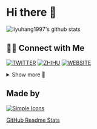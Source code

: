 # Hi there 👋

<!--
**liyuhang1997/liyuhang1997** is a ✨ _special_ ✨ repository because its `README.md` (this file) appears on your GitHub profile.

Here are some ideas to get you started:

- 🔭 I’m currently working on ...
- 🌱 I’m currently learning ...
- 👯 I’m looking to collaborate on ...
- 🤔 I’m looking for help with ...
- 💬 Ask me about ...
- 📫 How to reach me: ...
- 😄 Pronouns: ...
- ⚡ Fun fact: ...
-->

![liyuhang1997's github stats](https://github-readme-stats.vercel.app/api?username=liyuhang1997&title_color=fff&text_color=fff&icon_color=fff&bg_color=30,0ff1ce,904e95&hide_border=true&locale=en&show_icons=true)

<!--

![liyuhang1997's github stats](https://github-readme-stats.vercel.app/api?username=liyuhang1997&theme=dark&show_icons=true)

![liyuhang1997's github stats](https://github-readme-stats.vercel.app/api?username=liyuhang1997&theme=vue&show_icons=true)

![liyuhang1997's github stats](https://github-readme-stats.vercel.app/api?username=liyuhang1997&theme=graywhite&show_icons=true)

![liyuhang1997's github stats](https://github-readme-stats.vercel.app/api?username=liyuhang1997&theme=flag-india&show_icons=true)

-->

## 🤝🏻 Connect with Me

[![TWITTER](https://img.shields.io/badge/Twitter-black?style=for-the-badge&logo=twitter)](https://twitter.com/evanleedev) [![ZHIHU](https://img.shields.io/badge/ZHIHU-black?style=for-the-badge&logo=zhihu)](https://www.zhihu.com/people/rainhang) [![WEBSITE](https://img.shields.io/badge/Website%28Coming%20soon%29-black?style=for-the-badge&logo=vercel)](https://evanlee.dev)

<details>
  <summary>Show more 🔘</summary>

## Current use hardware

Laptop: [![XIAOMI](https://img.shields.io/badge/RedmiBook%20Pro%2015-black?style=for-the-badge&logo=xiaomi)](https://www.mi.com/redmibook/pro15) with [![AMD](https://img.shields.io/badge/AMD%20Ryzen™%205%205600H-black?style=for-the-badge&logo=amd)](https://www.amd.com/en/products/apu/amd-ryzen-5-5600h) on [![Windows 11](https://img.shields.io/badge/Windows%2011-black?style=for-the-badge&logo=windows)](https://www.microsoft.com/en-us/windows/)

Phone: [![XIAOMI](https://img.shields.io/badge/Redmi%20K40-black?style=for-the-badge&logo=xiaomi)](https://www.mi.com/redmik40) with [![Qualcomm](https://img.shields.io/badge/Qualcomm%20Snapdragon%205%20870-black?style=for-the-badge&logo=amd)](https://www.qualcomm.com/products/application/smartphones/snapdragon-8-series-mobile-platforms/snapdragon-870-5g-mobile-platform)

Mouse: [![Razer](https://img.shields.io/badge/Razer%20Viper%20Mini%20%28One%20Piece%20Limited%20Edition%29-black?style=for-the-badge&logo=razer)](https://www.razersanrio.com/collections/razer-x-one-piece) and [![Logitech](https://img.shields.io/badge/Logitech%20G502%20RGB-black?style=for-the-badge&logo=logitech)](https://www.amazon.in/Logitech-Proteus-Spectrum-Tunable-Gaming/dp/B019OB663A)

## Current use software

[![Chrome](https://img.shields.io/badge/Chrome%20100.0-black?style=for-the-badge&logo=googlechrome)](https://www.google.com/chrome/) with [![uBlock Origin](https://img.shields.io/badge/uBlock%20Origin-black?style=for-the-badge&logo=ublockorigin)](https://github.com/gorhill/uBlock)

[![VSCODE](https://img.shields.io/badge/VS%20Code%201.66.2-black?style=for-the-badge&logo=visualstudiocode)](https://code.visualstudio.com/)

[![Linux](https://img.shields.io/badge/Linux-black?style=for-the-badge&logo=linux)](https://www.kernel.org/) [![Ubuntu](https://img.shields.io/badge/Ubuntu%2022.04%20LTS-black?style=for-the-badge&logo=ubuntu)](https://ubuntu.com/blog/ubuntu-22-04-lts-released)

## Current use services

[![GitHub](https://img.shields.io/badge/GitHub-black?style=for-the-badge&logo=github)](https://github.com/) [![GitHub Actions](https://img.shields.io/badge/GitHub%20Actions-black?style=for-the-badge&logo=githubactions)](https://github.com/features/actions) [![Snyk](https://img.shields.io/badge/Snyk-black?style=for-the-badge&logo=snyk)](https://snyk.io/) [![SemVer](https://img.shields.io/badge/SemVer-black?style=for-the-badge&logo=semver)](https://semver.org/)

[![CodePen](https://img.shields.io/badge/CodePen-black?style=for-the-badge&logo=codepen)](https://codepen.io/)

Cloud Servers: [![DigitalOcean](https://img.shields.io/badge/DigitalOcean-black?style=for-the-badge&logo=digitalocean)](https://www.digitalocean.com/) [![Linode](https://img.shields.io/badge/Linode-black?style=for-the-badge&logo=linode)](https://www.linode.com/) [![Vultr](https://img.shields.io/badge/Vultr-black?style=for-the-badge&logo=vultr)](https://www.vultr.com/)

[![Prettier](https://img.shields.io/badge/Prettier-black?style=for-the-badge&logo=prettier)](https://prettier.io/)

[![Windows Terminal](https://img.shields.io/badge/Windows%20Terminal-black?style=for-the-badge&logo=windowsterminal)](https://github.com/microsoft/terminal) [![PowerShell](https://img.shields.io/badge/PowerShell%207-black?style=for-the-badge&logo=powerShell)](https://github.com/PowerShell/PowerShell) [![Zapier](https://img.shields.io/badge/Zapier-black?style=for-the-badge&logo=zapier)](https://zapier.com/)

[![RSS](https://img.shields.io/badge/RSS-black?style=for-the-badge&logo=rss)](https://en.wikipedia.org/wiki/RSS) [![Feedly](https://img.shields.io/badge/Feedly-black?style=for-the-badge&logo=feedly)](https://feedly.com/)

## Technology Stack

[![HTML5](https://img.shields.io/badge/HTML5-black?style=for-the-badge&logo=html5)](https://en.wikipedia.org/wiki/HTML5) [![CSS3](https://img.shields.io/badge/CSS3-black?style=for-the-badge&logo=css3)](https://en.wikipedia.org/wiki/CSS3) [![JavaScript](https://img.shields.io/badge/JavaScript-black?style=for-the-badge&logo=javascript)](https://en.wikipedia.org/wiki/JavaScript)

[![React](https://img.shields.io/badge/React-black?style=for-the-badge&logo=react)](https://reactjs.org/)

[![Vue.js](https://img.shields.io/badge/Vue.js-black?style=for-the-badge&logo=vue.js)](https://vuejs.org/)

[![Markdown](https://img.shields.io/badge/Markdown-black?style=for-the-badge&logo=markdown)](https://en.wikipedia.org/wiki/Markdown)

[![JSON](https://img.shields.io/badge/JSON-black?style=for-the-badge&logo=json)](https://en.wikipedia.org/wiki/Markdown)

## interested in

[![Electron](https://img.shields.io/badge/Electron-black?style=for-the-badge&logo=electron)](https://www.electronjs.org/)

[![Docker](https://img.shields.io/badge/Docker-black?style=for-the-badge&logo=docker)](https://www.docker.com/)

[![Dependabot](https://img.shields.io/badge/Dependabot-black?style=for-the-badge&logo=dependabot)](https://github.com/dependabot)

[![Azure DevOps](https://img.shields.io/badge/Azure%20DevOps-black?style=for-the-badge&logo=azuredevops)](https://azure.microsoft.com/en-us/services/devops/) [![Azure Pipelines](https://img.shields.io/badge/Azure%20Pipelines-black?style=for-the-badge&logo=azurepipelines)](https://azure.microsoft.com/en-us/services/devops/pipelines/)

[![Deno](https://img.shields.io/badge/Deno-black?style=for-the-badge&logo=Deno)](https://deno.land/)

[![Lighthouse](https://img.shields.io/badge/Lighthouse-black?style=for-the-badge&logo=lighthouse)](https://github.com/GoogleChrome/lighthouse)

[![Let's Encrypt](https://img.shields.io/badge/Let's%20Encrypt-black?style=for-the-badge&logo=letsencrypt)](https://letsencrypt.org/)

[![TypeScript](https://img.shields.io/badge/TypeScript-black?style=for-the-badge&logo=typescript)](https://www.typescriptlang.org/)

[![Apple](https://img.shields.io/badge/Apple-black?style=for-the-badge&logo=apple)](https://www.apple.com/)

[![macOS](https://img.shields.io/badge/macOS%20Monterey-black?style=for-the-badge&logo=macos)](https://www.apple.com/macos/monterey/)

[![Philips Hue](https://img.shields.io/badge/Philips%20Hue-black?style=for-the-badge&logo=philipshue)](https://www.philips-hue.com/en-us)

</details>

## Made by

[![Simple Icons](https://img.shields.io/badge/Simple%20Icons-black?style=for-the-badge&logo=simpleicons)](https://simpleicons.org/)

[GitHub Readme Stats](https://github.com/anuraghazra/github-readme-stats)


